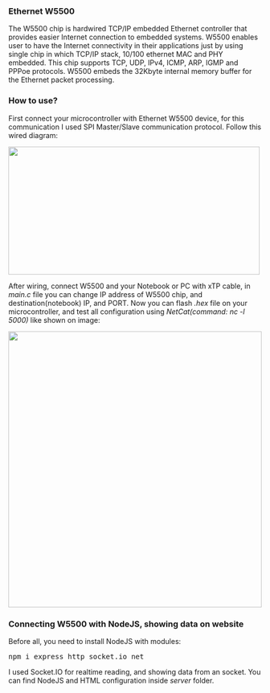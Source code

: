 <h3>Ethernet W5500</h3>
<p>The W5500 chip is hardwired TCP/IP embedded Ethernet controller that provides easier Internet connection to embedded systems. W5500 enables user to have the Internet connectivity in their applications just by using single chip in which TCP/IP stack, 10/100 ethernet MAC and PHY embedded. This chip supports TCP, UDP, IPv4, ICMP, ARP, IGMP and PPPoe protocols. W5500 embeds the 32Kbyte internal memory buffer for the Ethernet packet processing.</p>

<h3>How to use?</h3>
<p>First connect your microcontroller with Ethernet W5500 device, for this communication I used SPI Master/Slave communication protocol. Follow this wired diagram:</p>

<img width="500" height="255" src="https://i.imgur.com/QlB0E7p.png" style="text-align: center;"></img>

<p>After wiring, connect W5500 and your Notebook or PC with xTP cable, in <i>main.c</i> file you can change IP address of W5500 chip, and destination(notebook) IP, and PORT. Now you can flash <i>.hex</i> file on your microcontroller, and test all configuration using <i>NetCat(command: nc -l 5000)</i> like shown on image:</p>

<img width="100%" height="550" src="https://i.imgur.com/lhSkVTK.png" style="text-align: center;"></img>

<h3>Connecting W5500 with NodeJS, showing data on website</h3>
<p>Before all, you need to install NodeJS with modules:</p>
<pre>npm i express http socket.io net</pre>

<p>I used Socket.IO for realtime reading, and showing data from an socket. You can find NodeJS and HTML configuration inside <i>server</i> folder.</p>

